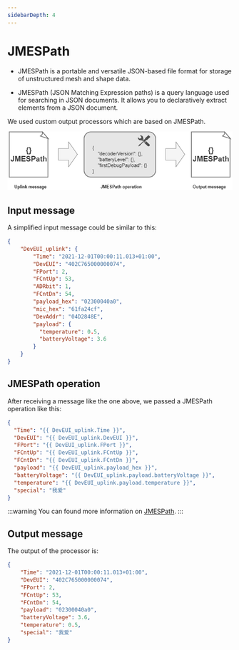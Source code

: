 ```yaml
---
sidebarDepth: 4
---
```


# JMESPath

* JMESPath is a portable and versatile JSON-based file format for storage of unstructured mesh and shape data.

* JMESPath (JSON Matching Expression paths) is a query language used for searching in JSON documents. It allows you to declaratively extract elements from a JSON document.

We used custom output processors which are based on JMESPath.

![img](images/jmespath.png)

## Input message

A simplified input message could be similar to this:

```json
{
    "DevEUI_uplink": {
        "Time": "2021-12-01T00:00:11.013+01:00",
        "DevEUI": "402C765000000074",
        "FPort": 2,
        "FCntUp": 53,
        "ADRbit": 1,
        "FCntDn": 54,
        "payload_hex": "02300040a0",
        "mic_hex": "61fa24cf",
        "DevAddr": "04D2848E",
        "payload": {
          "temperature": 0.5,
          "batteryVoltage": 3.6
        }
    }
}
```

## JMESPath operation

After receiving a message like the one above, we passed a JMESPath operation like this:

```json
{
  "Time": "{{ DevEUI_uplink.Time }}",
  "DevEUI": "{{ DevEUI_uplink.DevEUI }}",
  "FPort": "{{ DevEUI_uplink.FPort }}",
  "FCntUp": "{{ DevEUI_uplink.FCntUp }}",
  "FCntDn": "{{ DevEUI_uplink.FCntDn }}",
  "payload": "{{ DevEUI_uplink.payload_hex }}",
  "batteryVoltage": "{{ DevEUI_uplink.payload.batteryVoltage }}",
  "temperature": "{{ DevEUI_uplink.payload.temperature }}",
  "special": "我爱"
}
```
:::warning
You can found more information on <a href="https://jmespath.org/">JMESPath</a>.
:::

## Output message

The output of the processor is:

```json
{
	"Time": "2021-12-01T00:00:11.013+01:00",
	"DevEUI": "402C765000000074",
	"FPort": 2,
	"FCntUp": 53,
	"FCntDn": 54,
	"payload": "02300040a0",
	"batteryVoltage": 3.6,
	"temperature": 0.5,
	"special": "我爱"
}
```
